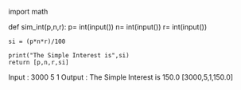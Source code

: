 import math

def sim_int(p,n,r): 
    p= int(input())
    n= int(input())
    r= int(input())
      
    si = (p*n*r)/100
    
    print("The Simple Interest is",si)
    return [p,n,r,si]
      
Input : 3000
        5
        1
Output : The Simple Interest is 150.0
         [3000,5,1,150.0]
        
